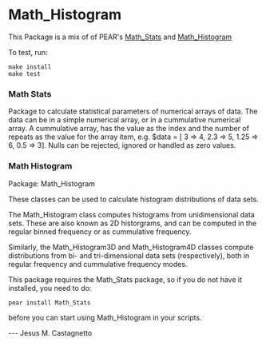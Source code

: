# Math_Histogram

This Package is a mix of of PEAR's [Math_Stats](http://pear.php.net/package/Math_Stats) and [Math_Histogram](http://pear.php.net/package/Math_Histogram)

To test, run:

```
make install
make test
```


### Math Stats

Package to calculate statistical parameters of numerical arrays
of data. The data can be in a simple numerical array, or in a 
cummulative numerical array. A cummulative array, has the value
as the index and the number of repeats as the value for the
array item, e.g. $data = [ 3 => 4, 2.3 => 5, 1.25 => 6, 0.5 => 3].
Nulls can be rejected, ignored or handled as zero values.


### Math Histogram

Package: Math_Histogram

These classes can be used to calculate histogram distributions
of data sets.

The Math_Histogram class computes histograms from unidimensional
data sets. These are also known as 2D historgrams, and can be
computed in the regular binned frequency or as cummulative frequency.

Similarly, the Math_Histogram3D and Math_Histogram4D classes compute
distributions from bi- and tri-dimensional data sets (respectively),
both in regular frequency and cummulative frequency modes.

This package requires the Math_Stats package, so if you do not have it
installed, you need to do:

	pear install Math_Stats

before you can start using Math_Histogram in your scripts.

--- Jesus M. Castagnetto
